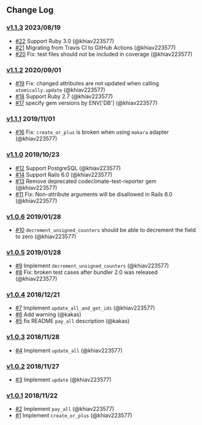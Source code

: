 ## Change Log

### [v1.1.3](https://github.com/khiav223577/atomically/compare/v1.1.2...v1.1.3) 2023/08/19
- [#22](https://github.com/khiav223577/atomically/pull/22) Support Ruby 3.0 (@khiav223577)
- [#21](https://github.com/khiav223577/atomically/pull/21) Migrating from Travis CI to GitHub Actions (@khiav223577)
- [#20](https://github.com/khiav223577/atomically/pull/20) Fix: test files should not be included in coverage (@khiav223577)

### [v1.1.2](https://github.com/khiav223577/atomically/compare/v1.1.1...v1.1.2) 2020/09/01
- [#19](https://github.com/khiav223577/atomically/pull/19) Fix: changed attributes are not updated when calling `atomically.update` (@khiav223577)
- [#18](https://github.com/khiav223577/atomically/pull/18) Support Ruby 2.7 (@khiav223577)
- [#17](https://github.com/khiav223577/atomically/pull/17) specify gem versions by ENV['DB'] (@khiav223577)

### [v1.1.1](https://github.com/khiav223577/atomically/compare/v1.1.0...v1.1.1) 2019/11/01
- [#16](https://github.com/khiav223577/atomically/pull/16) Fix: `create_or_plus` is broken when using `makara` adapter (@khiav223577)

### [v1.1.0](https://github.com/khiav223577/atomically/compare/v1.0.6...v1.1.0) 2019/10/23
- [#12](https://github.com/khiav223577/atomically/pull/12) Support PostgreSQL (@khiav223577)
- [#14](https://github.com/khiav223577/atomically/pull/14) Support Rails 6.0 (@khiav223577)
- [#13](https://github.com/khiav223577/atomically/pull/13) Remove deprecated codeclimate-test-reporter gem (@khiav223577)
- [#11](https://github.com/khiav223577/atomically/pull/11) Fix: Non-attribute arguments will be disallowed in Rails 6.0 (@khiav223577)

### [v1.0.6](https://github.com/khiav223577/atomically/compare/v1.0.5...v1.0.6) 2019/01/28
- [#10](https://github.com/khiav223577/atomically/pull/10) `decrement_unsigned_counters` should be able to decrement the field to zero (@khiav223577)

### [v1.0.5](https://github.com/khiav223577/atomically/compare/v1.0.4...v1.0.5) 2019/01/28
- [#9](https://github.com/khiav223577/atomically/pull/9) Implement `decrement_unsigned_counters` (@khiav223577)
- [#8](https://github.com/khiav223577/atomically/pull/8) Fix: broken test cases after bundler 2.0 was released (@khiav223577)

### [v1.0.4](https://github.com/khiav223577/atomically/compare/v1.0.3...v1.0.4) 2018/12/21
- [#7](https://github.com/khiav223577/atomically/pull/7) Implement `update_all_and_get_ids` (@khiav223577)
- [#6](https://github.com/khiav223577/atomically/pull/6) Add warning (@kakas)
- [#5](https://github.com/khiav223577/atomically/pull/5) fix README `pay_all` description (@kakas)

### [v1.0.3](https://github.com/khiav223577/atomically/compare/v1.0.2...v1.0.3) 2018/11/28
- [#4](https://github.com/khiav223577/atomically/pull/4) Implement `update_all` (@khiav223577)

### [v1.0.2](https://github.com/khiav223577/atomically/compare/v1.0.1...v1.0.2) 2018/11/27
- [#3](https://github.com/khiav223577/atomically/pull/3) Implement `update` (@khiav223577)

### [v1.0.1](https://github.com/khiav223577/atomically/compare/v1.0.0...v1.0.1) 2018/11/22
- [#2](https://github.com/khiav223577/atomically/pull/2) Implement `pay_all` (@khiav223577)
- [#1](https://github.com/khiav223577/atomically/pull/1) Implement `create_or_plus` (@khiav223577)
